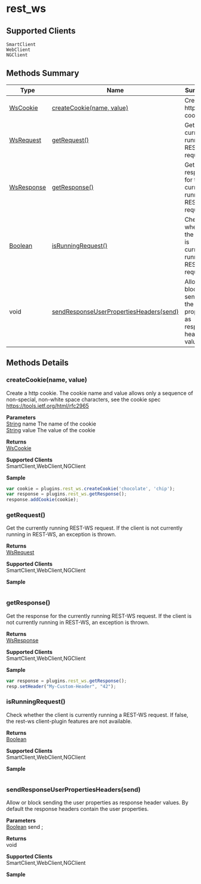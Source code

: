 #  rest_ws

## **Supported Clients**

    SmartClient
    WebClient
    NGClient

## Methods Summary

| Type                                                  | Name                    | Summary                                                                                                           |
| ----------------------------------------------------- | ----------------------- | ----------------------------------------------------------------------------------------------------------------- |
| [WsCookie](../../WsCookie.md) | [createCookie(name, value)](rest_ws.md#createcookie-name-value)                   | Create a http cookie..                                    |
| [WsRequest](../../WsRequest.md) | [getRequest()](rest_ws.md#getrequest)                   | Get the currently running REST-WS request..                                    |
| [WsResponse](../../WsResponse.md) | [getResponse()](rest_ws.md#getresponse)                   | Get the response for the currently running REST-WS request..                                    |
| [Boolean](../../JSLib/Boolean.md) | [isRunningRequest()](rest_ws.md#isrunningrequest)                   | Check whether the client is currently running a REST-WS request..                                    |
|void | [sendResponseUserPropertiesHeaders(send)](rest_ws.md#sendresponseuserpropertiesheaders-send)                   | Allow or block sending the user properties as response header values..                                    |

## Methods Details

### createCookie(name, value)

Create a http cookie.
The cookie name and value allows only a sequence of non-special, non-white space characters, see
the cookie spec https://tools.ietf.org/html/rfc2965

**Parameters**\
[String](../../JSLib/String.md) name The name of the cookie\
[String](../../JSLib/String.md) value The value of the cookie

**Returns**\
[WsCookie](../../WsCookie.md) 

**Supported Clients**\
SmartClient,WebClient,NGClient

**Sample**

```javascript
var cookie = plugins.rest_ws.createCookie('chocolate', 'chip');
var response = plugins.rest_ws.getResponse();
response.addCookie(cookie);
```
### getRequest()

Get the currently running REST-WS request.
 If the client is not currently running in REST-WS, an exception is thrown.


**Returns**\
[WsRequest](../../WsRequest.md) 

**Supported Clients**\
SmartClient,WebClient,NGClient

**Sample**

```javascript

```
### getResponse()

Get the response for the currently running REST-WS request.
If the client is not currently running in REST-WS, an exception is thrown.


**Returns**\
[WsResponse](../../WsResponse.md) 

**Supported Clients**\
SmartClient,WebClient,NGClient

**Sample**

```javascript
var response = plugins.rest_ws.getResponse();
resp.setHeader("My-Custom-Header", "42");
```
### isRunningRequest()

Check whether the client is currently running a REST-WS request.
 If false, the rest-ws client-plugin features are not available.


**Returns**\
[Boolean](../../JSLib/Boolean.md) 

**Supported Clients**\
SmartClient,WebClient,NGClient

**Sample**

```javascript

```
### sendResponseUserPropertiesHeaders(send)

Allow or block sending the user properties as response header values.
By default the response headers contain the user properties.

**Parameters**\
[Boolean](../../JSLib/Boolean.md) send  ;

**Returns**\
void 

**Supported Clients**\
SmartClient,WebClient,NGClient

**Sample**

```javascript

```


